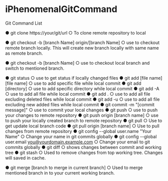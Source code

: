 # iPhenomenalGitCommand
Git Command List


●	git clone https://your/git/url
○	To clone remote repository to local

●	git checkout -b [branch Name] origin/[branch Name]
○	use to checkout remote branch locally. This will create new branch locally with same name as remote branch.

●	git checkout -b [branch Name] 
○	use to checkout local branch and switch to mentioned branch.

●	git status 
○	use to get status if locally changed files
●	git add [file name] [file name]
○	use to add specific file while local commit
●	git add [directory]
○	use to add specific directory while local commit
●	git add -A 
○	use to add all file while local commit
●	git add . 
○	use to add all file excluding deleted files while local commit
●	git add -u
○	use to add all file excluding new added files while local commit
●	git commit -m "[commit message]"
○	use to commit your local changes
●	git push
○	use to push your changes to remote repository
●	 git push origin [branch name] 
○	use to push your locally created branch to remote repository
●	git pull
○	Use to get update local branch code
●	git pull origin [branch name]
○	Use to pull changes from remote repository
●	git config --global user.name "Your Name" 
○	Change your name in git commits globally
●	git config --global user.email you@yourdomain.example.com
○	Change your email to git commits globally
●	git diff
○	shows changes between commit and working tree
●	git stash
○	Used to remove changes from top working tree. Changes will saved in cache.




●	git merge [branch to merge in current branch]
○	Used to merge mentioned branch in to your current working branch.

